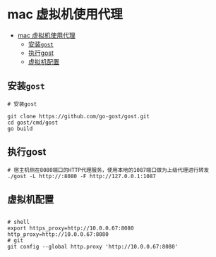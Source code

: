 # mac 虚拟机使用代理 

- [mac 虚拟机使用代理](#mac-虚拟机使用代理)
  - [安装`gost`](#安装gost)
  - [执行gost](#执行gost)
  - [虚拟机配置](#虚拟机配置)

## 安装`gost`

```shell
# 安装gost 

git clone https://github.com/go-gost/gost.git
cd gost/cmd/gost
go build
```

## 执行gost

```shell
# 宿主机侧在8080端口的HTTP代理服务，使用本地的1087端口做为上级代理进行转发
./gost -L http://:8080 -F http://127.0.0.1:1087
```

## 虚拟机配置

```shell

# shell
export https_proxy=http://10.0.0.67:8080 http_proxy=http://10.0.0.67:8080
# git 
git config --global http.proxy 'http://10.0.0.67:8080'
```